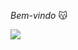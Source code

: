 *Bem-vindo* 😽




![](https://github.com/user-attachments/assets/f71fb472-31c1-4912-b4bc-e3f4df6fed1e)
